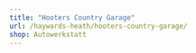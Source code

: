 ```yaml
---
title: "Hooters Country Garage"
url: /haywards-heath/hooters-country-garage/
shop: Autowerkstatt
---
```

